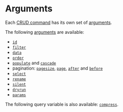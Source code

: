 # Arguments

Each [CRUD command](../request/crud.md) has its own set of
[arguments](../rpc/README.md#rpc).

The following [arguments](../rpc/README.md#rpc) are available:

- [`id`](filtering.md#id-argument)
- [`filter`](filtering.md)
- [`data`](../request/crud.md#create-command)
- [`order`](sorting.md)
- [`populate`](../request/relations.md#populating-nested-collections)
  and [`cascade`](../request/relations.md#deleting-nested-collections)
- pagination: [`pagesize`](pagination.md#page-size),
  [`page`](pagination.md#offset-pagination),
  [`after`](pagination.md#cursor-pagination) and
  [`before`](pagination.md#backward-iteration)
- [`select`](selecting.md)
- [`rename`](renaming.md)
- [`silent`](silent.md)
- [`dryrun`](dryrun.md)
- [`params`](params.md)

The following query variable is also available: [`compress`](compression.md).

